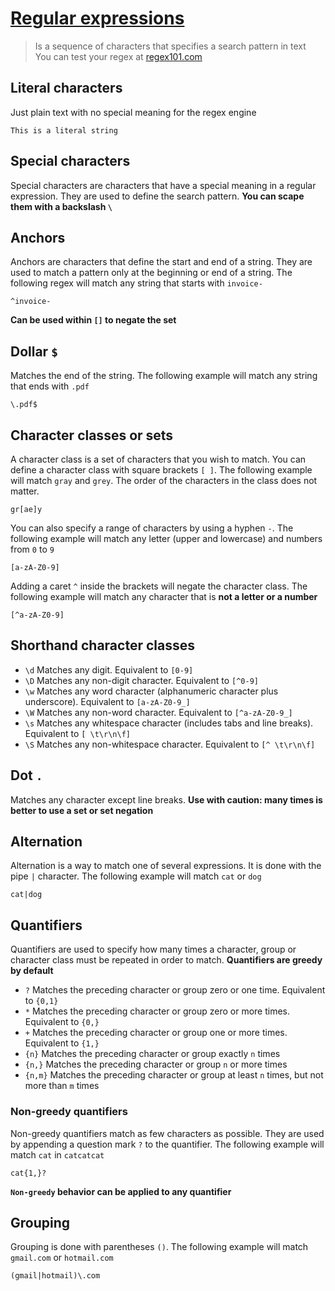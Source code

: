 # [Regular expressions](https://www.regular-expressions.info/tutorial.html)

> Is a sequence of characters that specifies a search pattern in text\
> You can test your regex at [regex101.com](https://regex101.com)

## Literal characters

Just plain text with no special meaning for the regex engine

``` regex
This is a literal string
```

## Special characters

Special characters are characters that have a special meaning in a regular expression. They are used to define the search pattern. **You can scape them with a backslash `\`**

## Anchors

Anchors are characters that define the start and end of a string. They are used to match a pattern only at the beginning or end of a string. The following regex will match any string that starts with `invoice-`

``` regex
^invoice-
```

**Can be used within `[]` to negate the set**

## Dollar `$`

Matches the end of the string. The following example will match any string that ends with `.pdf`

``` regex
\.pdf$
```

## Character classes or sets

A character class is a set of characters that you wish to match. You can define a character class with square brackets `[ ]`. The following example will match `gray` and `grey`. The order of the characters in the class does not matter.

``` regex
gr[ae]y
```

You can also specify a range of characters by using a hyphen `-`. The following example will match any letter (upper and lowercase) and numbers from `0` to `9`

``` regex
[a-zA-Z0-9]
```

Adding a caret `^` inside the brackets will negate the character class. The following example will match any character that is **not a letter or a number**

``` regex
[^a-zA-Z0-9]
```

## Shorthand character classes

- `\d` Matches any digit. Equivalent to `[0-9]`
- `\D` Matches any non-digit character. Equivalent to `[^0-9]`
- `\w` Matches any word character (alphanumeric character plus underscore). Equivalent to `[a-zA-Z0-9_]`
- `\W` Matches any non-word character. Equivalent to `[^a-zA-Z0-9_]`
- `\s` Matches any whitespace character (includes tabs and line breaks). Equivalent to `[ \t\r\n\f]`
- `\S` Matches any non-whitespace character. Equivalent to `[^ \t\r\n\f]`

## Dot `.`

Matches any character except line breaks. **Use with caution: many times is better to use a set or set negation**

## Alternation

Alternation is a way to match one of several expressions. It is done with the pipe `|` character. The following example will match `cat` or `dog`

``` regex
cat|dog
```

## Quantifiers

Quantifiers are used to specify how many times a character, group or character class must be repeated in order to match. **Quantifiers are greedy by default**

- `?` Matches the preceding character or group zero or one time. Equivalent to `{0,1}`
- `*` Matches the preceding character or group zero or more times. Equivalent to `{0,}`
- `+` Matches the preceding character or group one or more times. Equivalent to `{1,}`
- `{n}` Matches the preceding character or group exactly `n` times
- `{n,}` Matches the preceding character or group `n` or more times
- `{n,m}` Matches the preceding character or group at least `n` times, but not more than `m` times

### Non-greedy quantifiers

Non-greedy quantifiers match as few characters as possible. They are used by appending a question mark `?` to the quantifier. The following example will match `cat` in `catcatcat`

``` regex
cat{1,}?
```

**`Non-greedy` behavior can be applied to any quantifier**

## Grouping

Grouping is done with parentheses `()`. The following example will match `gmail.com` or `hotmail.com`

``` regex
(gmail|hotmail)\.com
```
